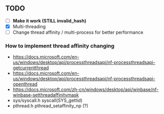 ## TODO ##
- [ ] **Make it work (STILL invalid_hash)**  
- [x] Multi-threading  
- [ ] Change thread affinity / multi-process for better performance  
  
### How to implement thread affinity changing ###
 * https://docs.microsoft.com/en-us/windows/desktop/api/processthreadsapi/nf-processthreadsapi-getcurrentthread
 * https://docs.microsoft.com/en-us/windows/desktop/api/processthreadsapi/nf-processthreadsapi-openthread
 * https://docs.microsoft.com/zh-cn/windows/desktop/api/winbase/nf-winbase-setthreadaffinitymask
 * sys/syscall.h syscall(SYS_gettid)
 * pthread.h pthread_setaffinity_np (?)
